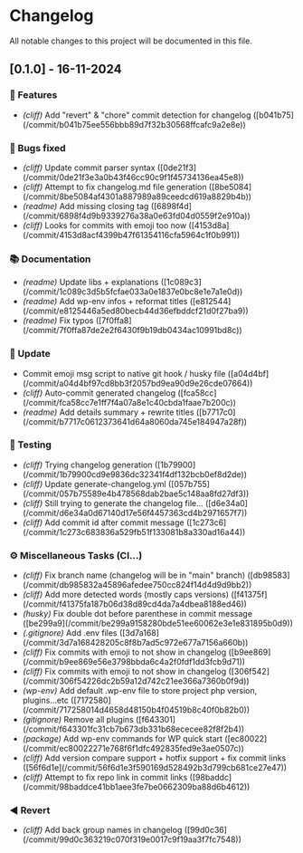 # Changelog

All notable changes to this project will be documented in this file.

## [0.1.0] - 16-11-2024

### <!-- 0 -->🚀 Features

- *(cliff)* Add "revert" & "chore" commit detection for changelog ([b041b75](<REPO>/commit/b041b75ee556bbb89d7f32b30568ffcafc9a2e8e))

### <!-- 1 -->🐛 Bugs fixed

- *(cliff)* Update commit parser syntax ([0de21f3](<REPO>/commit/0de21f3e3a0b43f46cc90c9f1f45734136ea45e8))
- *(cliff)* Attempt to fix changelog.md file generation ([8be5084](<REPO>/commit/8be5084af4301a887989a89ceedcd619a8829b4b))
- *(readme)* Add missing closing tag ([6898f4d](<REPO>/commit/6898f4d9b9339276a38a0e63fd04d0559f2e910a))
- *(cliff)* Looks for commits with emoji too now ([4153d8a](<REPO>/commit/4153d8acf4399b47f61354116cfa5964c1f0b991))

### <!-- 3 -->📚 Documentation

- *(readme)* Update libs + explanations ([1c089c3](<REPO>/commit/1c089c3d5b5fcfae033a0e1837e0bc8e1e7a1e0d))
- *(readme)* Add wp-env infos + reformat titles ([e812544](<REPO>/commit/e8125446a5ed80becb44d36efbddcf21d0f27ba9))
- *(readme)* Fix typos ([7f0ffa8](<REPO>/commit/7f0ffa87de2e2f6430f9b19db0434ac10991bd8c))

### <!-- 6 -->🔨 Update

- Commit emoji msg script to native git hook / husky file ([a04d4bf](<REPO>/commit/a04d4bf97cd8bb3f2057bd9ea90d9e26cde07664))
- *(cliff)* Auto-commit generated changelog ([fca58cc](<REPO>/commit/fca58cc7e1ff7f4a07a8e1c40cbda1faae7b200c))
- *(readme)* Add details summary + rewrite titles ([b7717c0](<REPO>/commit/b7717c0612373641d64a8060da745e184947a28f))

### <!-- 7 -->🧪 Testing

- *(cliff)* Trying changelog generation ([1b79900](<REPO>/commit/1b79900cd9e9836dc32341f4df132bcb0ef8d2de))
- *(cliff)* Update generate-changelog.yml ([057b755](<REPO>/commit/057b75589e4b478568dab2bae5c148aa8fd27df3))
- *(cliff)* Still trying to generate the changelog file... ([d6e34a0](<REPO>/commit/d6e34a0d67140d17e56f4457363cd4b2971657f7))
- *(cliff)* Add commit id after commit message ([1c273c6](<REPO>/commit/1c273c683836a529fb51f133081b8a330ad16a44))

### <!-- 8 -->⚙️ Miscellaneous Tasks (CI...)

- *(cliff)* Fix branch name (changelog will be in "main" branch) ([db98583](<REPO>/commit/db985832a45896afedee750cc824f14d4d9d9bb2))
- *(cliff)* Add more detected words (mostly caps versions) ([f41375f](<REPO>/commit/f41375fa187b06d38d89cd4da7a4dbea8188ed46))
- *(husky)* Fix double dot before parenthese in commit message ([be299a9](<REPO>/commit/be299a9158280bde51ee60062e3e1e831895b0d9))
- *(.gitignore)* Add .env files ([3d7a168](<REPO>/commit/3d7a168428205c8f8b7ad5c972e677a7156a660b))
- *(cliff)* Fix commits with emoji to not show in changelog ([b9ee869](<REPO>/commit/b9ee869e56e3798bbda6c4a2f0fdf1dd3fcb9d71))
- *(cliff)* Fix commits with emoji to not show in changelog ([306f542](<REPO>/commit/306f54226dc2b59a12d742c21ee366a7360b0f9d))
- *(wp-env)* Add default .wp-env file to store project php version, plugins...etc ([7172580](<REPO>/commit/717258014d4658d48150b4f04519b8c40f0b82b0))
- *(gitignore)* Remove all plugins ([f643301](<REPO>/commit/f643301fc31cb7b673db331b68ececee82f8f2b4))
- *(package)* Add wp-env commands for WP quick start ([ec80022](<REPO>/commit/ec80022271e768f6f1dfc492835fed9e3ae0507c))
- *(cliff)* Add version compare support + hotfix support + fix commit links ([56f6d1e](<REPO>/commit/56f6d1e3f590169d528492b3d799cb681ce27e47))
- *(cliff)* Attempt to fix repo link in commit links ([98baddc](<REPO>/commit/98baddce41bb1aee3fe7be0662309ba88d6b4612))

### <!-- 9 -->◀️ Revert

- *(cliff)* Add back group names in changelog ([99d0c36](<REPO>/commit/99d0c363219c070f319e0017c9f19aa3f7fc7548))

<!-- generated by git-cliff -->

